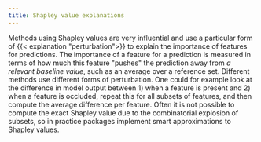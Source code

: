 ```yaml
---
title: Shapley value explanations
---
```


Methods using Shapley values are very influential and use a particular form of {{< explanation "perturbation">}} to explain the importance of features for predictions. 
The importance of a feature for a prediction is measured in terms of how much this feature "pushes" the prediction away from *a relevant baseline value*, such as an average over a reference set.
Different methods use different forms of perturbation. 
One could for example look at the difference in model output between 1) when a feature is present and 2) when a feature is occluded, repeat this for all subsets of features, and then compute the average difference per feature.
Often it is not possible to compute the exact Shapley value due to the combinatorial explosion of subsets, so in practice packages implement smart approximations to Shapley values.
